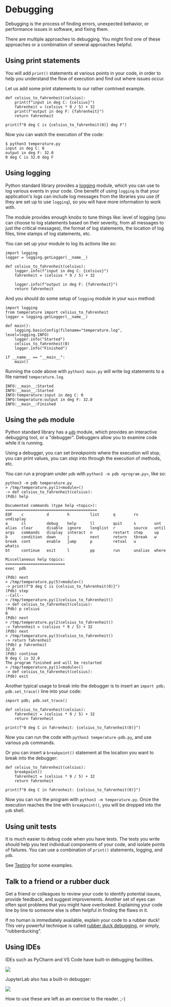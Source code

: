 # Debugging

Debugging is the process of finding errors, unexpected behavior, or
performance issues in software, and fixing them.

There are multiple approaches to debugging. You might find one of
these approaches or a combination of several approaches helpful.

## Using print statements

You will add `print()` statements at various points in your code, in
order to help you understand the flow of execution and find out where
issues occur.

Let us add some print statements to our rather contrived example.

```{.python filename=temperature.py}
def celsius_to_fahrenheit(celsius):
    print(f"input in deg C: {celsius}")
    fahrenheit = (celsius * 9 / 5) + 32
    print(f"output in deg F: {fahrenheit}")
    return fahrenheit

print(f"0 deg C is {celsius_to_fahrenheit(0)} deg F")
```

Now you can watch the execution of the code:

```{.bash}
$ python3 temperature.py
input in deg C: 0
output in deg F: 32.0
0 deg C is 32.0 deg F
```

## Using logging

Python standard library provides a [logging] module, which you can use
to log various events in your code.  One benefit of using `logging` is
that your application's logs can include log messages from the
libraries you use (if they are set up to use `logging`), so you will
have more information to work with.

The module provides enough knobs to tune things like: level of logging
(you can choose to log statements based on their severity, from all
messages to just the critical messages), the format of log statements,
the location of log files, time stamps of log statements, etc.

[logging]: https://docs.python.org/3/library/logging.html

You can set up your module to log its actions like so:

```{.python filename=temperature.py}
import logging
logger = logging.getLogger(__name__)

def celsius_to_fahrenheit(celsius):
    logger.info(f"input in deg C: {celsius}")
    fahrenheit = (celsius * 9 / 5) + 32

    logger.info(f"output in deg F: {fahrenheit}")
    return fahrenheit
```

And you should do some setup of `logging` module in your `main`
method:

```{.python filename=main.py}
import logging
from temperature import celsius_to_fahrenheit
logger = logging.getLogger(__name__)

def main():
    logging.basicConfig(filename="temperature.log", level=logging.INFO)
    logger.info("Started")
    celsius_to_fahrenheit(0)
    logger.info("Finished")

if __name__ == "__main__":
    main()
```

Running the code above with `python3 main.py` will write log
statements to a file named `temperature.log`.

```{.log filename=temperature.log}
INFO:__main__:Started
INFO:__main__:Started
INFO:temperature:input in deg C: 0
INFO:temperature:output in deg F: 32.0
INFO:__main__:Finished
```

## Using the `pdb` module

Python standard library has a [`pdb`][pdb] module, which provides an
interactive debugging tool, or a "debugger".  Debuggers allow you to
examine code while it is running.

[pdb]: https://docs.python.org/3/library/pdb.html

Using a debugger, you can set _breakpoints_ where the execution will
stop, you can print values, you can _step_ into through the execution
of methods, etc.

You can run a program under `pdb` with `python3 -m pdb <program.py>`,
like so:

```{.bash}
python3 -m pdb temperature.py
> /tmp/temperature.py(1)<module>()
-> def celsius_to_fahrenheit(celsius):
(Pdb) help

Documented commands (type help <topic>):
========================================
EOF    c          d        h         list      q        rv       undisplay
a      cl         debug    help      ll        quit     s        unt
alias  clear      disable  ignore    longlist  r        source   until
args   commands   display  interact  n         restart  step     up
b      condition  down     j         next      return   tbreak   w
break  cont       enable   jump      p         retval   u        whatis
bt     continue   exit     l         pp        run      unalias  where

Miscellaneous help topics:
==========================
exec  pdb

(Pdb) next
> /tmp/temperature.py(5)<module>()
-> print(f"0 deg C is {celsius_to_fahrenheit(0)}")
(Pdb) step
--Call--
> /tmp/temperature.py(1)celsius_to_fahrenheit()
-> def celsius_to_fahrenheit(celsius):
(Pdb) p celsius
0
(Pdb) next
> /tmp/temperature.py(2)celsius_to_fahrenheit()
-> fahrenheit = (celsius * 9 / 5) + 32
(Pdb) next
> /tmp/temperature.py(3)celsius_to_fahrenheit()
-> return fahrenheit
(Pdb) p fahrenheit
32.0
(Pdb) continue
0 deg C is 32.0
The program finished and will be restarted
> /tmp/temperature.py(1)<module>()
-> def celsius_to_fahrenheit(celsius):
(Pdb) exit
```

Another typical usage to break into the debugger is to insert an `import
pdb; pdb.set_trace()` line into your code:

```{.python filename=temperature.py}
import pdb; pdb.set_trace()

def celsius_to_fahrenheit(celsius):
    fahrenheit = (celsius * 9 / 5) + 32
    return fahrenheit

print(f"0 deg C in fahrenheit: {celsius_to_fahrenheit(0)}")
```

Now you can run the code with `python3 temperature-pdb.py`, and use
various `pdb` commands.

Or you can insert a `breakpoint()` statement at the location you want
to break into the debugger:

```{.python filename=temperature.py}
def celsius_to_fahrenheit(celsius):
    breakpoint()
    fahrenheit = (celsius * 9 / 5) + 32
    return fahrenheit

print(f"0 deg C in fahrenheit: {celsius_to_fahrenheit(0)}")
```

Now you can run the program with `python3 -m temperature.py`. Once the
execution reaches the line with `breakpoint()`, you will be dropped
into the `pdb` shell.

## Using unit tests

It is much easier to debug code when you have tests.  The tests you
write should help you test individual components of your code, and
isolate points of failures.  You can use a combination of
`print()` statements, logging, and `pdb`.

See [Testing](./testing.md) for some examples.

## Talk to a friend or a rubber duck

Get a friend or colleagues to review your code to identify potential
issues, provide feedback, and suggest improvements. Another set of
eyes can often spot problems that you might have overlooked.
Explaining your code line by line to someone else is often helpful in
finding the flaws in it.

If no human is immediately available, explain your code to a rubber
duck!  This very powerful technique is called [rubber duck
debugging][rdd], or simply, "rubberducking".

[rdd]: https://en.wikipedia.org/wiki/Rubber_duck_debugging


## Using IDEs

IDEs such as PyCharm and VS Code have built-in debugging facilities.

![](./ide-codium.png)

JupyterLab also has a built-in debugger:

![](./jupyter-debug.png)

How to use these are left as an exercise to the reader. ;-)
